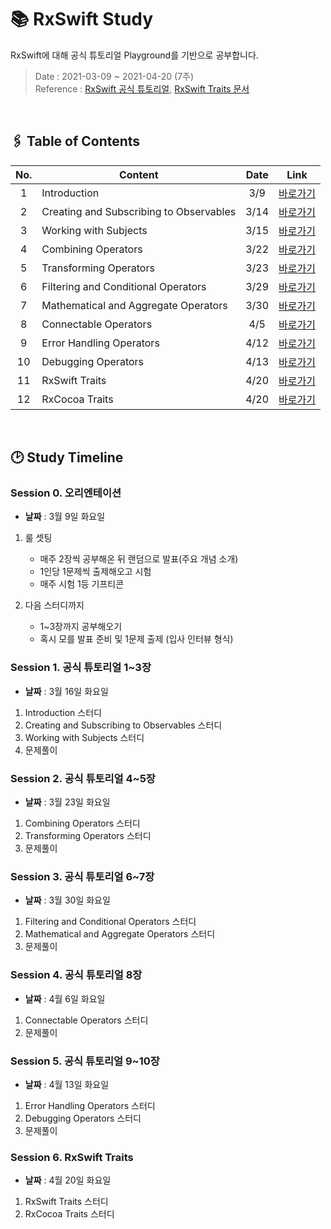 # 📚 RxSwift Study
RxSwift에 대해 공식 튜토리얼 Playground를 기반으로 공부합니다.
> Date : 2021-03-09 ~ 2021-04-20 (7주) <br>
> Reference : [RxSwift 공식 튜토리얼](https://github.com/ReactiveX/RxSwift), [RxSwift Traits 문서](https://github.com/ReactiveX/RxSwift/blob/main/Documentation/Traits.md)

<br>

## 🖇️ Table of Contents

No. | Content | Date | Link
:---------:|----------|:---------:|:---------:
 1 | Introduction | 3/9 | [바로가기](https://github.com/inddoni/RxSwift/blob/main/Lecture/01-introduction/01-Introduction.md)
 2 | Creating and Subscribing to Observables | 3/14 | [바로가기](https://github.com/inddoni/RxSwift/blob/main/Lecture/02-Creating%20and%20Subscribing%20to%20Observables/02-Creating%20and%20Subscribing%20to%20Observables.md)
 3 | Working with Subjects | 3/15 | [바로가기](https://github.com/inddoni/RxSwift/blob/main/Lecture/03-Working%20with%20Subjects/03-Working%20with%20Subjects.md)
 4 | Combining Operators | 3/22 | [바로가기](https://github.com/inddoni/RxSwift/blob/main/Lecture/04-Combining%20Operators/04_Combining-Operator.md)
 5 | Transforming Operators | 3/23 | [바로가기](https://github.com/inddoni/RxSwift/blob/main/Lecture/05-Transforming%20Operators/05_Transforming-Operators.md)
 6 | Filtering and Conditional Operators | 3/29 | [바로가기](https://github.com/inddoni/RxSwift/blob/main/Lecture/06-Filtering%20and%20Conditional%20Operators/06_Filtering-and-Conditional-Operators.md)
 7 | Mathematical and Aggregate Operators | 3/30 | [바로가기](https://github.com/inddoni/RxSwift/blob/main/Lecture/07-Mathematical%20and%20Aggregate%20Operators/07_Mathematical-and-Aggregate-Operators.md)
 8 | Connectable Operators | 4/5 | [바로가기](https://github.com/inddoni/RxSwift/blob/main/Lecture/08-Connectable%20Operators/08_Connectable-Operators.md)
 9 | Error Handling Operators | 4/12 | [바로가기](https://github.com/inddoni/RxSwift/blob/main/Lecture/09-Error%20Handling%20Operators/09_Error-Handling-Operators.md)
 10 | Debugging Operators | 4/13 | [바로가기](https://github.com/inddoni/RxSwift/blob/main/Lecture/10-Debugging%20Operators/10_Debugging-Operators.md)
 11 | RxSwift Traits | 4/20 | [바로가기](https://github.com/inddoni/RxSwift/blob/main/RxSwift%2BExtension/RxSwift_traits.md)
 12 | RxCocoa Traits | 4/20 | [바로가기](https://github.com/inddoni/RxSwift/blob/main/RxSwift%2BExtension/RxCocoa_traits.md)

<br>

## 🕑 Study Timeline
### Session 0. 오리엔테이션  
- **날짜** : 3월 9일 화요일

1. 룰 셋팅
    - 매주 2장씩 공부해온 뒤 랜덤으로 발표(주요 개념 소개)
    - 1인당 1문제씩 출제해오고 시험
    - 매주 시험 1등 기프티콘

2. 다음 스터디까지
    - 1~3장까지 공부해오기
    - 혹시 모를 발표 준비 및 1문제 출제 (입사 인터뷰 형식)


### Session 1. 공식 튜토리얼 1~3장 
- **날짜** : 3월 16일 화요일 <br>

1. Introduction 스터디
2. Creating and Subscribing to Observables 스터디
3. Working with Subjects 스터디
4. 문제풀이

### Session 2. 공식 튜토리얼 4~5장
- **날짜** : 3월 23일 화요일

1. Combining Operators 스터디
2. Transforming Operators 스터디
3. 문제풀이

### Session 3. 공식 튜토리얼 6~7장
- **날짜** : 3월 30일 화요일

1. Filtering and Conditional Operators 스터디
2. Mathematical and Aggregate Operators 스터디
3. 문제풀이

### Session 4. 공식 튜토리얼 8장
- **날짜** : 4월 6일 화요일 

1. Connectable Operators 스터디
2. 문제풀이

### Session 5. 공식 튜토리얼 9~10장
- **날짜** : 4월 13일 화요일

1. Error Handling Operators 스터디
2. Debugging Operators 스터디
3. 문제풀이

### Session 6. RxSwift Traits 
- **날짜** : 4월 20일 화요일 
1. RxSwift Traits 스터디
2. RxCocoa Traits 스터디


